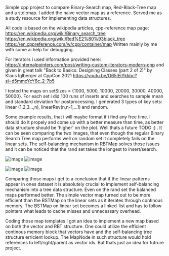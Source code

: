 Simple cpp project to compare Binary-Search map, Red-Black-Tree map and a std::map. I added the naive vector map as a reference. Served me as a study resource for implementing data structures. 

All code is based on the wikipedia articles, cpp-reference map page:
https://en.wikipedia.org/wiki/Binary_search_tree
https://en.wikipedia.org/wiki/Red%E2%80%93black_tree
https://en.cppreference.com/w/cpp/container/map
Written mainly by me with some ai help for debugging.

For iterators i used information provided here:
https://internalpointers.com/post/writing-custom-iterators-modern-cpp
and given in great talk "Back to Basics: Designing Classes (part 2 of 2)" by Klaus Iglberger at CppCon 2021
https://youtu.be/O65lEiYkkbc?si=d5mmcYcY6c_2-7b5

I tested the maps on setSizes = {1000, 5000, 10000, 20000, 30000, 40000, 50000}. For each set i did 100 runs of inserts and searches to sample mean and standard deviation for postprocessing. I generated 3 types of key sets: linear (1,2,3...,n), linearRev(n,n-1,...1) and random. 

Some example results, that i will maybe format if i find any free time. I should do it propely and come up with a better measure than time, as better data structure should be 'higher' on the plot. Well thats a future TODO :) .
It can be seen comparing the two images, that even though the regular Binary Search Tree map performs well on random set it completely fails on the linear sets. The self-balancing mechanism in RBTMap solves those issues and it can be noticed that the rand set takes the longest to insert/search.

![image](https://github.com/user-attachments/assets/03aa6556-8861-473c-b149-d2b5172712d9)
![image](https://github.com/user-attachments/assets/61a5e9f1-bf07-4f23-95f4-15bf1c0c5378)

![image](https://github.com/user-attachments/assets/b1c60575-d4f1-4e26-b584-139ef44d8609)
![image](https://github.com/user-attachments/assets/24c76d2c-5413-4ec5-9129-7fd7e57271e3)

Comparing those maps i get to a conclusion that if the linear patterns appear in ones dataset it is absolutely crucial to implement self-balancing mechanism into a tree data structure. Even on the rand set the balanced maps performed better. The simple vector map turned out to be more efficient than the BSTMap on the linear sets as it iterates through continous memory. The BSTMap on linear set becomes a linked-list and has to follow pointers what leads to cache misses and unnecessary overhead.

Coding those map templates I got an idea to implement a new map based on both the vector and RBT structure. One could utilize the efficient continous memory block that vectors have and the self-balancing tree structure erricient lookup. The MapNode in such structure would hold references to left/right/parent as vector ids. But thats just an idea for futrure project.
